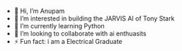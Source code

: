 - 👋 Hi, I’m Anupam
- 👀 I’m interested in building the JARVIS AI of Tony Stark
- 🌱 I’m currently learning Python
- 💞️ I’m looking to collaborate with ai enthuasits
- ⚡ Fun fact: i am a Electrical Graduate

<!---
Anupam27X/Anupam27X is a ✨ special ✨ repository because its `README.md` (this file) appears on your GitHub profile.
You can click the Preview link to take a look at your changes.
--->
